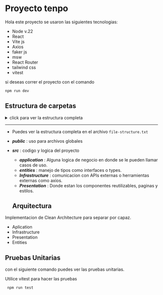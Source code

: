# Proyecto tenpo

Hola este proyecto se usaron las siguientes tecnologias:

- Node v.22
- React
- Vite js
- Axios
- faker js
- msw
- React Router
- tailwind css
- vitest

si deseas correr el proyecto con el comando

```bash
npm run dev
```

## Estructura de carpetas

<details>
  <summary>click para ver la estructura completa</summary>
  
```bash
.
├── eslint.config.js
├── file-structure.txt
├── index.html
├── package-lock.json
├── package.json
├── postcss.config.mjs
├── public
│   ├── mockServiceWorker.js
│   └── vite.svg
├── README.md
├── src
│   ├── App.tsx
│   ├── application
│   │   ├── config
│   │   │   └── index.ts
│   │   └── useCase
│   │       ├── GenerateFakeJWT
│   │       │   └── index.ts
│   │       └── PermissionsRouter
│   │           ├── index.ts
│   │           ├── isAuthenticated.tsx
│   │           ├── ProtectedRoute.tsx
│   │           └── PublicRouter.tsx
│   ├── entities
│   │   ├── RowRendered.ts
│   │   └── Users.ts
│   ├── index.css
│   ├── infrastructure
│   │   ├── api
│   │   │   ├── auth
│   │   │   │   ├── auth.ts
│   │   │   │   └── index.ts
│   │   │   └── browser
│   │   │       └── index.ts
│   │   ├── axios
│   │   │   └── index.ts
│   │   └── Router
│   │       ├── provider.tsx
│   │       └── router.tsx
│   ├── main.tsx
│   ├── presentation
│   │   ├── assets
│   │   │   ├── logo.jpeg
│   │   │   └── react.svg
│   │   ├── components
│   │   │   ├── icons
│   │   │   │   ├── FaFacebook.tsx
│   │   │   │   ├── FaInstagram.tsx
│   │   │   │   ├── FaLinkedin.tsx
│   │   │   │   ├── FaTwitter.tsx
│   │   │   │   └── index.tsx
│   │   │   ├── Layout
│   │   │   │   ├── Footer
│   │   │   │   │   ├── Footer.tsx
│   │   │   │   │   └── index.ts
│   │   │   │   ├── Layout.tsx
│   │   │   │   └── Navbar
│   │   │   │       ├── index.ts
│   │   │   │       └── Navbar.tsx
│   │   │   ├── rowRender
│   │   │   │   ├── index.ts
│   │   │   │   └── rowRender.tsx
│   │   │   └── UserList
│   │   │       ├── index.ts
│   │   │       └── UserList.tsx
│   │   └── screens
│   │       ├── Home
│   │       │   ├── Home.tsx
│   │       │   └── index.ts
│   │       └── Login
│   │           ├── index.ts
│   │           └── Login.tsx
│   └── vite-env.d.ts
├── tailwind.config.ts
├── tsconfig.app.json
├── tsconfig.json
├── tsconfig.node.json
└── vite.config.ts

27 directories, 52 files

````

</details>

---

- Puedes ver la estructura completa en el archivo `file-structure.txt`

- **_public_** : uso para archivos globales
- **_src_** : codigo y logica del proyecto
  - **_application_** : Alguna logica de negocio en donde se le pueden llamar casos de uso.
  - **_entities_** : manejo de tipos como interfaces o types.
  - **_Infrastructure_** : comunicacion con APIs externas o herramientas externas como axios.
  - **_Presentation_** : Donde estan los componentes reutilizables, paginas y estilos.

  ## Arquitectura

Implementacion de Clean Architecture para separar por capaz.

- Aplication
- Infrastructure
- Presentation
- Entities

## Pruebas Unitarias

con el siguiente comando puedes ver las pruebas unitarias.

Utilice vitest para hacer las pruebas

```bash
 npm run test
````
